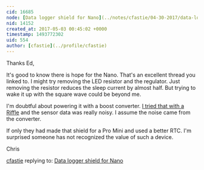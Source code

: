 ```yaml
---
cid: 16685
node: [Data logger shield for Nano](../notes/cfastie/04-30-2017/data-logger-shield-for-nano)
nid: 14152
created_at: 2017-05-03 00:45:02 +0000
timestamp: 1493772302
uid: 554
author: [cfastie](../profile/cfastie)
---
```


Thanks Ed,  

It's good to know there is hope for the Nano. That's an excellent thread you linked to. I might try removing the LED resistor and the regulator. Just removing the resistor reduces the sleep current by almost half. But trying to wake it up with the square wave could be beyond me. 

I'm doubtful about powering it with a boost converter. [I tried that with a Riffle](https://publiclab.org/notes/cfastie/05-27-2016/riffle-campout) and the sensor data was really noisy. I assume the noise came from the converter.

If only they had made that shield for a Pro Mini and used a better RTC. I'm surprised someone has not recognized the value of such a device.

Chris

[cfastie](../profile/cfastie) replying to: [Data logger shield for Nano](../notes/cfastie/04-30-2017/data-logger-shield-for-nano)

